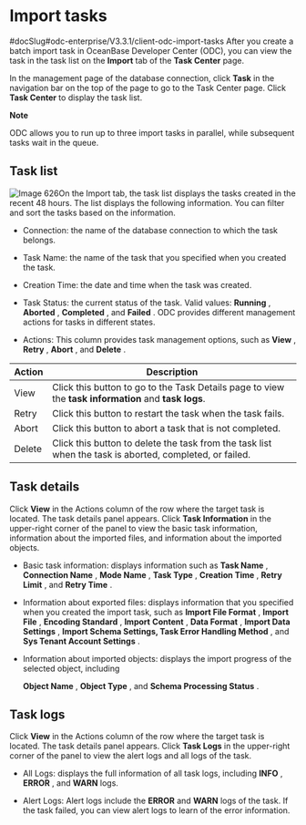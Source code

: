 Import tasks 
=================================
#docSlug#odc-enterprise/V3.3.1/client-odc-import-tasks
After you create a batch import task in OceanBase Developer Center (ODC), you can view the task in the task list on the **Import** tab of the **Task Center** page. 

In the management page of the database connection, click **Task** in the navigation bar on the top of the page to go to the Task Center page. Click **Task Center** to display the task list. 




**Note**



ODC allows you to run up to three import tasks in parallel, while subsequent tasks wait in the queue.

Task list 
------------------------------

![Image 626](https://help-static-aliyun-doc.aliyuncs.com/assets/img/en-US/8099620261/p270074.png)On the Import tab, the task list displays the tasks created in the recent 48 hours. The list displays the following information. You can filter and sort the tasks based on the information.

* Connection: the name of the database connection to which the task belongs.

  

* Task Name: the name of the task that you specified when you created the task.

  

* Creation Time: the date and time when the task was created.

  

* Task Status: the current status of the task. Valid values: **Running** , **Aborted** , **Completed** , and **Failed** . ODC provides different management actions for tasks in different states.

  

* Actions: This column provides task management options, such as **View** , **Retry** , **Abort** , and **Delete** .

  




| Action |                                                                                Description                                                                                 |
|--------|----------------------------------------------------------------------------------------------------------------------------------------------------------------------------|
| View   | Click this button to go to the Task Details page to view the **task information** and **task logs**. |
| Retry  | Click this button to restart the task when the task fails.                                                                                                                 |
| Abort  | Click this button to abort a task that is not completed.                                                                                                                   |
| Delete | Click this button to delete the task from the task list when the task is aborted, completed, or failed.                                                                    |



Task details 
---------------------------------

Click **View** in the Actions column of the row where the target task is located. The task details panel appears. Click **Task Information** in the upper-right corner of the panel to view the basic task information, information about the imported files, and information about the imported objects. 

* Basic task information: displays information such as **Task Name** , **Connection Name** , **Mode Name** , **Task Type** , **Creation Time** , **Retry Limit** , and **Retry Time** .

  

* Information about exported files: displays information that you specified when you created the import task, such as **Import File Format** , **Import File** , **Encoding Standard** , **Import** **Content** , **Data Format** , **Import Data Settings** , **Import Schema Settings, Task Error Handling Method** , and **Sys Tenant Account Settings** .

  

* Information about imported objects: displays the import progress of the selected object, including 

  **Object Name** , **Object Type** , and **Schema Processing Status** .
  




Task logs 
------------------------------

Click **View** in the Actions column of the row where the target task is located. The task details panel appears. Click **Task Logs** in the upper-right corner of the panel to view the alert logs and all logs of the task. 

* All Logs: displays the full information of all task logs, including **INFO** , **ERROR** , and **WARN** logs.

  

* Alert Logs: Alert logs include the **ERROR** and **WARN** logs of the task. If the task failed, you can view alert logs to learn of the error information.

  




